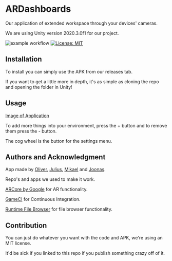 # ARDashboards
Our application of extended workspace through your devices' cameras.

We are using Unity version 2020.3.0f1 for our project.

![example workflow](https://github.com/Xramm/ARDashboards/actions/workflows/main.yml/badge.svg)
[![License: MIT](https://img.shields.io/badge/License-MIT-yellow.svg)](https://opensource.org/licenses/MIT)

## Installation
To install you can simply use the APK from our releases tab.

If you want to get a little more in depth, it's as simple as cloning the repo and opening the folder in Unity!

## Usage
[Image of Application](https://cdn.discordapp.com/attachments/822388356834131978/836564418716106782/unknown.png)

To add more things into your environment, press the + button and to remove them press the - button.

The cog wheel is the button for the settings menu.

## Authors and Acknowledgment
App made by [Oliver](https://github.com/re-JECT-127), [Julius](https://github.com/Xramm), [Mikael](https://github.com/Mikaelkok) and [Joonas](https://github.com/joonasnv).

Repo's and apps we used to make it work.

[ARCore by Google](https://developers.google.com/ar) for AR functionality.

[GameCI](https://game.ci/docs) for Continuous Integration.

[Runtime File Browser](https://assetstore.unity.com/packages/tools/gui/runtime-file-browser-113006) for file browser functionality.

## Contribution
You can just do whatever you want with the code and APK, we're using an MIT license.

It'd be sick if you linked to this repo if you publish something crazy off of it.
